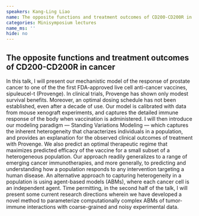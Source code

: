 ```yaml
---
speakers: Kang-Ling Liao
name: The opposite functions and treatment outcomes of CD200-CD200R in cancer
categories: Minisymposium lectures
name_ms: ''
hide: no
---
```


## The opposite functions and treatment outcomes of CD200-CD200R in cancer

In this talk, I will present our mechanistic model of the response of prostate cancer to one of the the first FDA-approved live cell anti-cancer vaccines, sipuleucel-t (Provenge). In clinical trials, Provenge has shown only modest survival benefits. Moreover, an optimal dosing schedule has not been established, even after a decade of use. Our model is calibrated with data from mouse xenograft experiments, and captures the detailed immune response of the body when vaccination is administered. I will then introduce our modeling paradigm — Standing Variations Modeling — which captures the inherent heterogeneity that characterizes individuals in a population, and provides an explanation for the observed clinical outcomes of treatment with Provenge. We also predict an optimal therapeutic regime that maximizes predicted efficacy of the vaccine for a small subset of a heterogeneous population. Our approach readily generalizes to a range of emerging cancer immunotherapies, and more generally, to predicting and understanding how a population responds to any intervention targeting a human disease. An alternative approach to capturing heterogeneity in a population is using agent-based models (ABMs), where each cancer cell is an independent agent. Time permitting, in the second half of the talk, I will present some current research directions wherein we have developed a novel method to parameterize computationally complex ABMs of tumor-immune interactions with coarse-grained and noisy experimental data.


